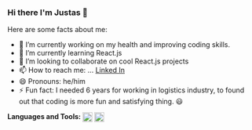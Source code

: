 ### Hi there I'm Justas 👋


Here are some facts about me:

- 🔭 I’m currently working on my health and improving coding skills. 
- 🌱 I’m currently learning React.js
- 👯 I’m looking to collaborate on cool React.js projects 
- 📫 How to reach me: ... [Linked In](https://www.linkedin.com/in/justas-titovec-69877517a/)
- 😄 Pronouns: he/him
- ⚡ Fun fact: I needed 6 years for working in logistics industry, to found out that coding is more fun and satisfying thing. 😃

**Languages and Tools:**
<img align="center" alt="html5" width="20px" src="https://cdn.jsdelivr.net/npm/simple-icons@3.2.0/icons/html5.svg" />
<img align="center" alt="css" width="20px" src="https://cdn.jsdelivr.net/npm/simple-icons@3.2.0/icons/css.svg" />
